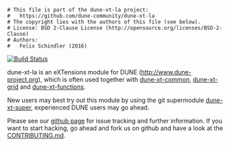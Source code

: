 ```
# This file is part of the dune-xt-la project:
#   https://github.com/dune-community/dune-xt-la
# The copyright lies with the authors of this file (see below).
# License: BSD 2-Clause License (http://opensource.org/licenses/BSD-2-Clause)
# Authors:
#   Felix Schindler (2016)
```

[![Build Status](https://travis-ci.org/dune-community/dune-xt-la.svg?branch=master)](https://travis-ci.org/dune-community/dune-xt-la)


dune-xt-la is an eXTensions module for DUNE (http://www.dune-project.org),
which is often used together with [dune-xt-common](https://github.com/dune-community/dune-xt-common),
[dune-xt-grid](https://github.com/dune-community/dune-xt-grid)
and [dune-xt-functions](https://github.com/dune-community/dune-xt-functions).

New users may best try out this module by using the git supermodule
[dune-xt-super](https://github.com/dune-community/dune-xt-super), experienced
DUNE users may go ahead.

Please see our [github page](https://github.com/dune-community/dune-xt-la)
for issue tracking and further information. If you want to start hacking, go
ahead and fork us on github and have a look at the
[CONTRIBUTING.md](https://github.com/dune-community/dune-xt-la/blob/master/CONTRIBUTING.md).
